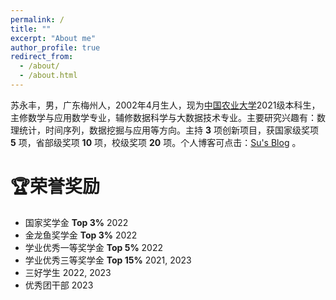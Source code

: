 ```yaml
---
permalink: /
title: ""
excerpt: "About me"
author_profile: true
redirect_from: 
  - /about/
  - /about.html
---
```


苏永丰，男，广东梅州人，2002年4月生人，现为[中国农业大学](https://www.cau.edu.cn/)2021级本科生，主修数学与应用数学专业，辅修数据科学与大数据技术专业。主要研究兴趣有：数理统计，时间序列，数据挖掘与应用等方向。主持 **3** 项创新项目，获国家级奖项 **5** 项，省部级奖项 **10** 项，校级奖项 **20** 项。个人博客可点击：[Su's Blog](https://yongfengsu.notion.site/33254bc8a198441d87d17d1df55b027c?v=47fea8b021dd4888bc9d2bf7a35efeda&pvs=4) 。

# 🏆荣誉奖励
* 国家奖学金    **Top 3%**     2022
* 金龙鱼奖学金   **Top 3%**     2022
* 学业优秀一等奖学金  **Top 5%**    2022 
* 学业优秀三等奖学金   **Top 15%**   2021, 2023
* 三好学生  2022, 2023
* 优秀团干部  2023

